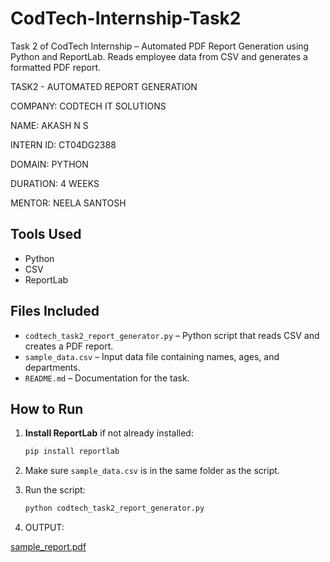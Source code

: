 # CodTech-Internship-Task2
Task 2 of CodTech Internship – Automated PDF Report Generation using Python and ReportLab. Reads employee data from CSV and generates a formatted PDF report.

TASK2 - AUTOMATED REPORT GENERATION 

COMPANY: CODTECH IT SOLUTIONS

NAME: AKASH N S

INTERN ID: CT04DG2388

DOMAIN: PYTHON

DURATION: 4 WEEKS

MENTOR: NEELA SANTOSH

## Tools Used
- Python
- CSV
- ReportLab

## Files Included
- `codtech_task2_report_generator.py` – Python script that reads CSV and creates a PDF report.
- `sample_data.csv` – Input data file containing names, ages, and departments.
- `README.md` – Documentation for the task.

## How to Run

1. **Install ReportLab** if not already installed:
   ```bash
   pip install reportlab
   ```

2. Make sure `sample_data.csv` is in the same folder as the script.

3. Run the script:
   ```bash
   python codtech_task2_report_generator.py
   ```

4. OUTPUT:
   
[sample_report.pdf](https://github.com/user-attachments/files/20941661/sample_report.pdf)
